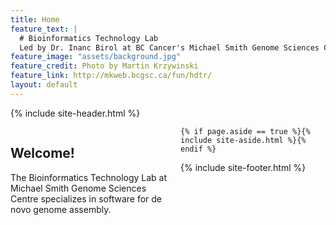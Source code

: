 ```yaml
---
title: Home
feature_text: |
  # Bioinformatics Technology Lab   
  Led by Dr. Inanc Birol at BC Cancer's Michael Smith Genome Sciences Center 
feature_image: "assets/background.jpg"
feature_credit: Photo by Martin Krzywinski
feature_link: http://mkweb.bcgsc.ca/fun/hdtr/
layout: default
---
```


{% include site-header.html %}

<main class="main  container">
<article class="article  article--page  content  typeset">
<div style="width:50%;height:100%;float:left;padding-right:20px;">
<h2>Welcome!</h2>
<p>The Bioinformatics Technology Lab at Michael Smith Genome Sciences Centre specializes in software for de novo genome assembly.</p>
</div>

<div style="width:50%;height:100%;float:left;padding:0px;">
<h2><a href="news.html">News</a></h2>
<iframe scrolling="no" src="news-content.html"></iframe>
</div>
</article>

	{% if page.aside == true %}{% include site-aside.html %}{% endif %}

</main>

{% include site-footer.html %}

